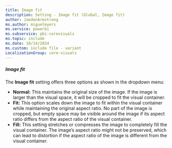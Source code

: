 ```yaml
---
title: Image fit
description: Setting - Image fit (Global, Image fit)
author: JaedenArmstrong
ms.author: miguelmyers
ms.service: powerbi
ms.subservice: pbi-corevisuals
ms.topic: include
ms.date: 10/14/2024
ms.custom: include file - variant
LocalizationGroup: core-visuals
---
```

##### Image fit

The **Image fit** setting offers three options as shown in the dropdown menu:

- **Normal:** This maintains the original size of the image. If the image is larger than the visual space, it will be cropped to fit the visual container.
- **Fit:** This option scales down the image to fit within the visual container while maintaining the original aspect ratio. No part of the image is cropped, but empty space may be visible around the image if its aspect ratio differs from the aspect ratio of the visual container.
- **Fill:** This setting stretches or compresses the image to completely fill the visual container. The image’s aspect ratio might not be preserved, which can lead to distortion if the aspect ratio of the image is different from the visual container.

